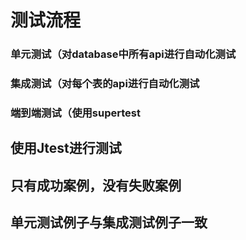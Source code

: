 # 测试流程

### 单元测试（对database中所有api进行自动化测试
### 集成测试（对每个表的api进行自动化测试
### 端到端测试（使用supertest

## 使用Jtest进行测试

## 只有成功案例，没有失败案例

## 单元测试例子与集成测试例子一致